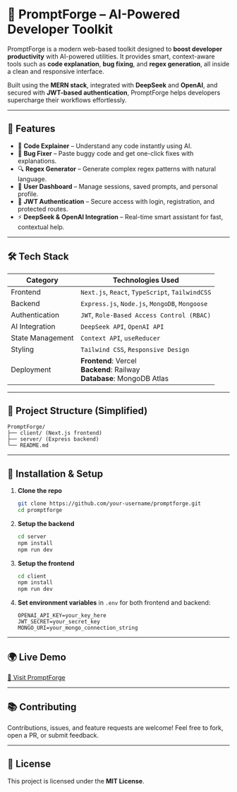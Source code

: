 # 🔮 PromptForge – AI-Powered Developer Toolkit

PromptForge is a modern web-based toolkit designed to **boost developer productivity** with AI-powered utilities. It provides smart, context-aware tools such as **code explanation**, **bug fixing**, and **regex generation**, all inside a clean and responsive interface.

Built using the **MERN stack**, integrated with **DeepSeek** and **OpenAI**, and secured with **JWT-based authentication**, PromptForge helps developers supercharge their workflows effortlessly.

---

## 🚀 Features

* 🧠 **Code Explainer** – Understand any code instantly using AI.
* 🐛 **Bug Fixer** – Paste buggy code and get one-click fixes with explanations.
* 🔍 **Regex Generator** – Generate complex regex patterns with natural language.
* 👤 **User Dashboard** – Manage sessions, saved prompts, and personal profile.
* 🔐 **JWT Authentication** – Secure access with login, registration, and protected routes.
* ⚡ **DeepSeek & OpenAI Integration** – Real-time smart assistant for fast, contextual help.

---

## 🛠️ Tech Stack

| Category         | Technologies Used                                                           |
| ---------------- | --------------------------------------------------------------------------- |
| Frontend         | `Next.js`, `React`, `TypeScript`, `TailwindCSS`                             |
| Backend          | `Express.js`, `Node.js`, `MongoDB`, `Mongoose`                              |
| Authentication   | `JWT`, `Role-Based Access Control (RBAC)`                                   |
| AI Integration   | `DeepSeek API`, `OpenAI API`                                                |
| State Management | `Context API`, `useReducer`                                                 |
| Styling          | `Tailwind CSS`, `Responsive Design`                                         |
| Deployment       | **Frontend**: Vercel<br>**Backend**: Railway<br>**Database**: MongoDB Atlas |

---

## 📁 Project Structure (Simplified)

```
PromptForge/
├── client/ (Next.js frontend)
├── server/ (Express backend)
└── README.md
```

---

## 🧪 Installation & Setup

1. **Clone the repo**

   ```bash
   git clone https://github.com/your-username/promptforge.git
   cd promptforge
   ```

2. **Setup the backend**

   ```bash
   cd server
   npm install
   npm run dev
   ```

3. **Setup the frontend**

   ```bash
   cd client
   npm install
   npm run dev
   ```

4. **Set environment variables** in `.env` for both frontend and backend:

   ```env
   OPENAI_API_KEY=your_key_here
   JWT_SECRET=your_secret_key
   MONGO_URI=your_mongo_connection_string
   ```

---

## 🌍 Live Demo

[🔗 Visit PromptForge](https://prompt-forge-six.vercel.app)

---

## 📚 Contributing

Contributions, issues, and feature requests are welcome!
Feel free to fork, open a PR, or submit feedback.

---

## 📜 License

This project is licensed under the **MIT License**.

